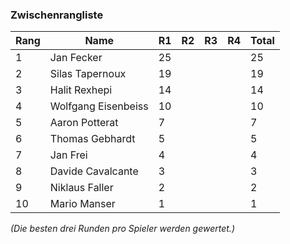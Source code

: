 ### Zwischenrangliste

| Rang | Name                | R1 | R2 | R3 | R4 | Total |
|------|---------------------|----|----|----|----|-------|
| 1    | Jan Fecker          | 25 |    |    |    | 25    |
| 2    | Silas Tapernoux     | 19 |    |    |    | 19    |
| 3    | Halit Rexhepi       | 14 |    |    |    | 14    |
| 4    | Wolfgang Eisenbeiss | 10 |    |    |    | 10    |
| 5    | Aaron Potterat      | 7  |    |    |    | 7     |
| 6    | Thomas Gebhardt     | 5  |    |    |    | 5     |
| 7    | Jan Frei            | 4  |    |    |    | 4     |
| 8    | Davide Cavalcante   | 3  |    |    |    | 3     |
| 9    | Niklaus Faller      | 2  |    |    |    | 2     |
| 10   | Mario Manser        | 1  |    |    |    | 1     |

_(Die besten drei Runden pro Spieler werden gewertet.)_
